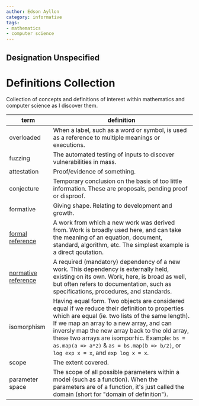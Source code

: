 ```yaml
---
author: Edson Ayllon
category: informative
tags: 
- mathematics 
- computer science
---
```

## Designation Unspecified 
# Definitions Collection
Collection of concepts and definitions of interest within mathematics and computer science as I discover them.

term | definition
--|--
overloaded | When a label, such as a word or symbol, is used as a reference to multiple meanings or executions.
fuzzing | The automated testing of inputs to discover vulnerabilities in mass.
attestation | Proof/evidence of something.
conjecture | Temporary conclusion on the basis of too little information. These are proposals, pending proof or disproof. 
formative | Giving shape. Relating to development and growth.
[formal reference](https://quod.lib.umich.edu/j/jep/3336451.0009.205?view=text;rgn=main) | A work from which a new work was derived from. Work is broadly used here, and can take the meaning of an equation, document, standard, algorithm, etc. The simplest example is a direct qoutation.
[normative reference](https://www.iec.ch/standardsdev/resources/draftingpublications/directives/subdivision/normative_references.htm) | A required (mandatory) dependency of a new work. This dependency is externally held, existing on its own. Work, here, is broad as well, but often refers to documentation, such as specifications, procedures, and standards.
isomorphism | Having equal form. Two objects are considered equal if we reduce their definition to properties which are equal (ie. two lists of the same length). If we map an array to a new array, and can inversly map the new array back to the old array, these two arrays are isomporhic. Example: `bs = as.map(a => a*2)` & `as = bs.map(b => b/2)`, or `log exp x = x`, and `exp log x = x`. 
scope | The extent covered.
parameter space | The scope of all possible parameters within a model (such as a function). When the parameters are of a function, it's just called the domain (short for "domain of definition").
